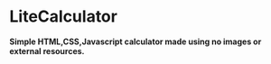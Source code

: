 # LiteCalculator

**Simple HTML,CSS,Javascript calculator made using no images or external resources.**
